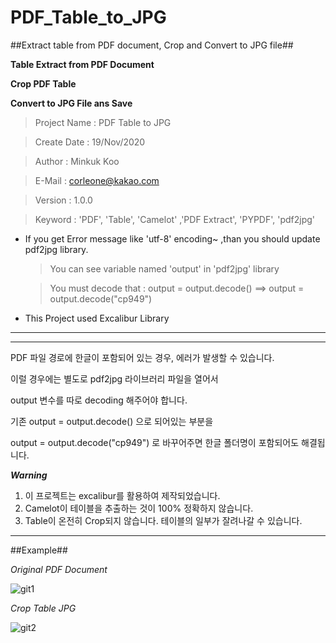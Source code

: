 # PDF_Table_to_JPG
##Extract table from PDF document, Crop and Convert to JPG file##


**Table Extract from PDF Document**

**Crop PDF Table**

**Convert to JPG File ans Save**


>Project Name : PDF Table to JPG

>Create Date : 19/Nov/2020

>Author : Minkuk Koo

>E-Mail : corleone@kakao.com

>Version : 1.0.0

>Keyword : 'PDF', 'Table', 'Camelot' ,'PDF Extract', 'PYPDF', 'pdf2jpg'


* If you get Error message like 'utf-8' encoding~ ,than 
    you should update pdf2jpg library.
    
    > You can see variable named 'output' in 'pdf2jpg' library
    
    > You must decode that : output = output.decode() ==> output = output.decode("cp949")
* This Project used Excalibur Library


---------------------------------------------------------------------------------
---------------------------------------------------------------------------------

PDF 파일 경로에 한글이 포함되어 있는 경우, 에러가 발생할 수 있습니다.

이럴 경우에는 별도로 pdf2jpg 라이브러리 파일을 열어서

output 변수를 따로 decoding 해주어야 합니다.



기존 output = output.decode() 으로 되어있는 부분을

output = output.decode("cp949") 로 바꾸어주면 한글 폴더명이 포함되어도 해결됩니다.


***Warning***
1. 이 프로젝트는 excalibur를 활용하여 제작되었습니다.
2. Camelot이 테이블을 추출하는 것이 100% 정확하지 않습니다.
3. Table이 온전히 Crop되지 않습니다. 테이블의 일부가 잘려나갈 수 있습니다.



---------------------------------------------------------------------------------



##Example##

*Original PDF Document*

![git1](https://user-images.githubusercontent.com/25974226/99659903-ed597c80-2aa4-11eb-921d-10cd975db817.PNG)



*Crop Table JPG*

![git2](https://user-images.githubusercontent.com/25974226/99659911-ef234000-2aa4-11eb-9fc7-5bd68ea27cc0.jpg)




